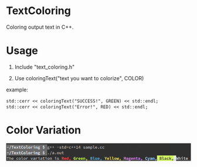 # TextColoring
Coloring output text in C++.


# Usage
1. Include "text_coloring.h"

2. Use coloringText("text you want to colorize", COLOR)

example:
```
std::cerr << coloringText("SUCCESS!", GREEN) << std::endl;
std::cerr << coloringText("Error!", RED) << std::endl;
```

# Color Variation

![color example](https://github.com/wakanapo/TextColoring/blob/master/sample.png)
